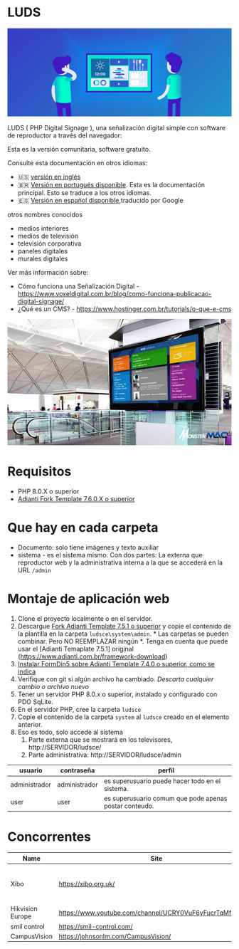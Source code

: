 # LUDS

![visão geral](digital-signage.png)

LUDS ( PHP Digital Signage ), una señalización digital simple con software de reproductor a través del navegador:

Esta es la versión comunitaria, software gratuito.

Consulte esta documentación en otros idiomas:
- :us: [versión en inglés](../README.md)
- :brazil: [Versión en portugués disponible](README_pt-BR.md). Esta es la documentación principal. Esto se traduce a los otros idiomas.
- :es: [Versión en español disponible](README_es.md),traducido por Google

otros nombres conocidos
* medios interiores
* medios de televisión
* televisión corporativa
* paneles digitales
* murales digitales

Ver más información sobre:
* Cómo funciona una Señalización Digital - https://www.voxeldigital.com.br/blog/como-funciona-publicacao-digital-signage/
* ¿Qué es un CMS? - https://www.hostinger.com.br/tutorials/o-que-e-cms

![visão geral](exemplo01.jpg)

# Requisitos
* PHP 8.0.X o superior
* [Adianti Fork Template 7.6.0.X o superior](https://github.com/bjverde/adianti-fork-template/)

# Que hay en cada carpeta
* Documento: solo tiene imágenes y texto auxiliar
* sistema - es el sistema mismo. Con dos partes: La externa que reproductor web y la administrativa interna a la que se accederá en la URL `/admin`

# Montaje de aplicación web

1. Clone el proyecto localmente o en el servidor.
1. Descargue [Fork Adianti Template 7.5.1 o superior](https://github.com/bjverde/adianti-fork-template) y copie el contenido de la plantilla en la carpeta `ludsce\system\admin`. * Las carpetas se pueden combinar. Pero NO REEMPLAZAR ningún *. Tenga en cuenta que puede usar el [Adianti Temaplate 7.5.1] original (https://www.adianti.com.br/framework-download)
1. [Instalar FormDin5 sobre Adianti Template 7.4.0 o superior, como se indica](https://github.com/bjverde/formDin5#instala%C3%A7%C3%A3o)
1. Verifique con git si algún archivo ha cambiado. *Descarta cualquier cambio o archivo nuevo*
1. Tener un servidor PHP 8.0.x o superior, instalado y configurado con PDO SqLite.
1. En el servidor PHP, cree la carpeta `ludsce`
1. Copie el contenido de la carpeta `system` al `ludsce` creado en el elemento anterior.
1. Eso es todo, solo accede al sistema
     1. Parte externa que se mostrará en los televisores, http://SERVIDOR/ludsce/
     1. Parte administrativa: http://SERVIDOR/ludsce/admin


usuario | contraseña | perfil
------ | ------------------ | --------------------
administrador | administrador | es superusuario puede hacer todo en el sistema.
user | user | es superusuario comum que pode apenas postar conteudo.

# Concorrentes 

| Name             | Site                                                     | GitHub                                    | Description                          |
|------------------|----------------------------------------------------------|-------------------------------------------|--------------------------------------|
| Xibo             | https://xibo.org.uk/                                     |                                           | Most Famous software Digital Display |
| Hikvision Europe | https://www.youtube.com/channel/UCRY0VuF6yFucrTqMfZk6Bng |                                           |                                      |
| smil control     | https://smil-control.com/                                | https://github.com/sagiadinos             |                                      |
| CampusVision     | https://johnsonlm.com/CampusVision/                      | https://github.com/JohnsonLM/CampusVision |  

